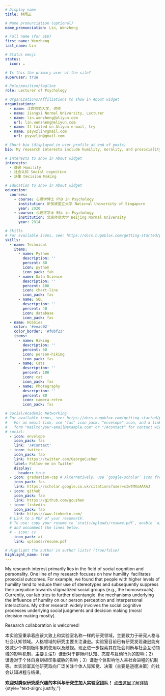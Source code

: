 ```yaml
---
# Display name
title: 林闻正

# Name pronunciation (optional)
name_pronunciation: Lin, Wenzheng

# Full name (for SEO)
first_name: Wenzheng
last_name: Lin

# Status emoji
status:
  icon: ☕️

# Is this the primary user of the site?
superuser: true

# Role/position/tagline
role: Lecturer of Psychology

# Organizations/Affiliations to show in About widget
organizations:
  - name: 江西师范大学, 讲师
  - name: Jiangxi Normal University, Lecturer
  - name: lin.wenzheng@aliyun.com
    url: lin.wenzheng@aliyun.com
  - name: If failed on Aliyun e-mail, try
  - name: psywzlin@gmail.com 
    url: psywzlin@gmail.com

# Short bio (displayed in user profile at end of posts)
bio: My research interests include humility, morality, and prosociality. 

# Interests to show in About widget
interests:
  - 谦逊 Humility
  - 社会认知 Social cognition
  - 决策 Decision Making

# Education to show in About widget
education:
  courses:
    - course: 心理学博士 PhD in Psychology
      institution: 新加坡国立大学 National University of Singapore
      year: 2020
    - course: 心理学学士 BSc in Psychology
      institution: 北京师范大学 Beijing Normal University
      year: 2014

# Skills
# For available icons, see: https://docs.hugoblox.com/getting-started/page-builder/#icons
skills:
  - name: Technical
    items:
      - name: Python
        description: ''
        percent: 80
        icon: python
        icon_pack: fab
      - name: Data Science
        description: ''
        percent: 100
        icon: chart-line
        icon_pack: fas
      - name: SQL
        description: ''
        percent: 40
        icon: database
        icon_pack: fas
  - name: Hobbies
    color: '#eeac02'
    color_border: '#f0bf23'
    items:
      - name: Hiking
        description: ''
        percent: 60
        icon: person-hiking
        icon_pack: fas
      - name: Cats
        description: ''
        percent: 100
        icon: cat
        icon_pack: fas
      - name: Photography
        description: ''
        percent: 80
        icon: camera-retro
        icon_pack: fas

# Social/Academic Networking
# For available icons, see: https://docs.hugoblox.com/getting-started/page-builder/#icons
#   For an email link, use "fas" icon pack, "envelope" icon, and a link in the
#   form "mailto:your-email@example.com" or "/#contact" for contact widget.
# social:
  - icon: envelope
    icon_pack: fas
    link: '/#contact'
  - icon: twitter
    icon_pack: fab
    link: https://twitter.com/GeorgeCushen
    label: Follow me on Twitter
    display:
      header: true
  - icon: graduation-cap # Alternatively, use `google-scholar` icon from `ai` icon pack
    icon_pack: fas
    link: https://scholar.google.co.uk/citations?user=sIwtMXoAAAAJ
  - icon: github
    icon_pack: fab
    link: https://github.com/gcushen
  - icon: linkedin
    icon_pack: fab
    link: https://www.linkedin.com/
  # Link to a PDF of your resume/CV.
  # To use: copy your resume to `static/uploads/resume.pdf`, enable `ai` icons in `params.yaml`,
  # and uncomment the lines below.
  # - icon: cv
    icon_pack: ai
    link: uploads/resume.pdf

# Highlight the author in author lists? (true/false)
highlight_name: true
---
```


My research interest primarily lies in the field of social cognition and personality. One line of my research focuses on how humility  facilitates prosocial outcomes. For example, we found that people with higher levels of humility tend to reduce their use of stereotypes and subsequently suppress their prejudice towards stigmatized social groups (e.g., the homosexuals). Currently, our lab tries to further disentangle  the mechanisms underlying the influence of humlity on our person perception and interpersonal interactions. My other research widely involves the social cognitive processes underlying social judgments and decision making (moral decision making mostly).

Research collaboration is welcomed!

本实验室秉承着应该大致上和实验室名称一样的研究领域，主要致力于研究人格与社会认知领域。人格领域的研究主要关注谦逊。实验室目前已有研究发现谦逊能有效减少个体刻板印象的使用以及歧视。现正进一步探索其在社会判断与社会互动领域的影响机制，主要关注1）谦逊对于群际间认知、态度与互动行为的影响；2）谦逊对于个体自身刻板印象威胁的影响；3）谦逊个体影响他人亲社会进程的机制等。本实验室其他研究取向广泛关注个体人际知觉、决策（主要是道德决策）的社会认知进程与结果。

**欢迎对类似研究感兴趣的本科与研究生加入实验室团队！** [点击这里了解详情](https://www.linwz.com/joinus/)
{style="text-align: justify;"}
